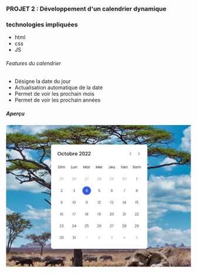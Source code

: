 ### PROJET 2 : Développement d'un calendrier dynamique

### technologies impliquées 
<ul>
    <li> html </li>
    <li> css</li>
    <li> JS</li>
</ul>

###### Features du calendrier 
<ul>
    <li>Désigne la date du jour </li>
    <li>Actualisation automatique de la date</li>
    <li>Permet de voir les prochain mois  </li>
    <li>Permet de voir les prochain années  </li>
</ul>

##### Aperçu 
<p style="display:flex;justify-content:space-between">
    <img src="assets/images/calendar1.PNG" /> 
</p>

